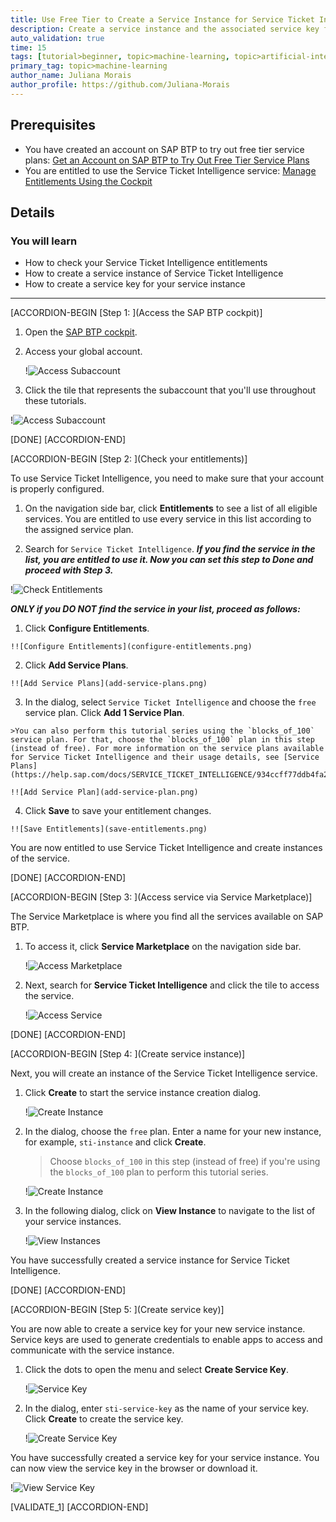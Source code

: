 ```yaml
---
title: Use Free Tier to Create a Service Instance for Service Ticket Intelligence
description: Create a service instance and the associated service key for Service Ticket Intelligence using the free tier service plan.
auto_validation: true
time: 15
tags: [tutorial>beginner, topic>machine-learning, topic>artificial-intelligence, topic>cloud, software-product>sap-business-technology-platform, software-product>sap-ai-business-services, software-product>service-ticket-intelligence, tutorial>free-tier]
primary_tag: topic>machine-learning
author_name: Juliana Morais
author_profile: https://github.com/Juliana-Morais
---
```


## Prerequisites
- You have created an account on SAP BTP to try out free tier service plans: [Get an Account on SAP BTP to Try Out Free Tier Service Plans](btp-free-tier-account)
- You are entitled to use the Service Ticket Intelligence service: [Manage Entitlements Using the Cockpit](btp-cockpit-entitlements)

## Details
### You will learn
  - How to check your Service Ticket Intelligence entitlements
  - How to create a service instance of Service Ticket Intelligence
  - How to create a service key for your service instance

---

[ACCORDION-BEGIN [Step 1: ](Access the SAP BTP cockpit)]

1. Open the [SAP BTP cockpit](https://account.hana.ondemand.com/cockpit#/home/allaccounts).

2. Access your global account.

    !![Access Subaccount](global-account.png)

3. Click the tile that represents the subaccount that you'll use throughout these tutorials.

!![Access Subaccount](access-subaccount.png)

[DONE]
[ACCORDION-END]


[ACCORDION-BEGIN [Step 2: ](Check your entitlements)]

To use Service Ticket Intelligence, you need to make sure that your account is properly configured.

1. On the navigation side bar, click **Entitlements** to see a list of all eligible services. You are entitled to use every service in this list according to the assigned service plan.

2. Search for `Service Ticket Intelligence`. ***If you find the service in the list, you are entitled to use it. Now you can set this step to **Done** and proceed with Step 3.***

!![Check Entitlements](check-entitlements.png)

***ONLY if you DO NOT find the service in your list, proceed as follows:***

  1.  Click **Configure Entitlements**.

    !![Configure Entitlements](configure-entitlements.png)

  2.  Click **Add Service Plans**.

    !![Add Service Plans](add-service-plans.png)

  3.  In the dialog, select `Service Ticket Intelligence` and choose the `free` service plan. Click **Add 1 Service Plan**.

    >You can also perform this tutorial series using the `blocks_of_100` service plan. For that, choose the `blocks_of_100` plan in this step (instead of free). For more information on the service plans available for Service Ticket Intelligence and their usage details, see [Service Plans](https://help.sap.com/docs/SERVICE_TICKET_INTELLIGENCE/934ccff77ddb4fa2bf268a0085984db0/12e4b770e0d741a3911a5b196bf383f8.html).

    !![Add Service Plan](add-service-plan.png)

  4.  Click **Save** to save your entitlement changes.

    !![Save Entitlements](save-entitlements.png)

You are now entitled to use Service Ticket Intelligence and create instances of the service.

[DONE]
[ACCORDION-END]


[ACCORDION-BEGIN [Step 3: ](Access service via Service Marketplace)]

The Service Marketplace is where you find all the services available on SAP BTP.

1.  To access it, click **Service Marketplace** on the navigation side bar.

    !![Access Marketplace](access-marketplace.png)

2.  Next, search for **Service Ticket Intelligence** and click the tile to access the service.

    !![Access Service](access-service.png)

[DONE]
[ACCORDION-END]


[ACCORDION-BEGIN [Step 4: ](Create service instance)]

Next, you will create an instance of the Service Ticket Intelligence service.

1. Click **Create** to start the service instance creation dialog.

    !![Create Instance](create-instance.png)

2. In the dialog, choose the `free` plan. Enter a name for your new instance, for example, `sti-instance` and click **Create**.

    >Choose `blocks_of_100` in this step (instead of free) if you're using the `blocks_of_100` plan to perform this tutorial series.

    !![Create Instance](create-instance-dialog.png)

3. In the following dialog, click on **View Instance** to navigate to the list of your service instances.

    !![View Instances](view-instances.png)

You have successfully created a service instance for Service Ticket Intelligence.

[DONE]
[ACCORDION-END]


[ACCORDION-BEGIN [Step 5: ](Create service key)]

You are now able to create a service key for your new service instance. Service keys are used to generate credentials to enable apps to access and communicate with the service instance.

1. Click the dots to open the menu and select **Create Service Key**.

    !![Service Key](create-service-key.png)

2. In the dialog, enter `sti-service-key` as the name of your service key. Click **Create** to create the service key.

    !![Create Service Key](create-service-key-name.png)

You have successfully created a service key for your service instance. You can now view the service key in the browser or download it.

!![View Service Key](view-service-key.png)



[VALIDATE_1]
[ACCORDION-END]
